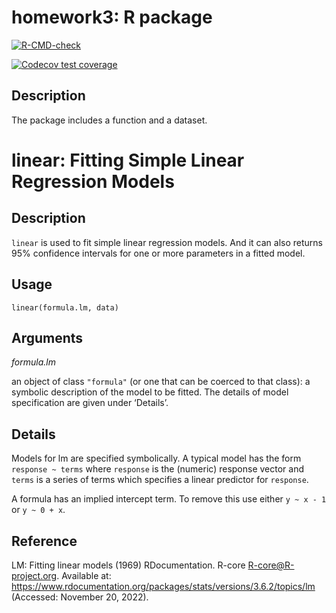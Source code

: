 # homework3: R package
  <!-- badges: start -->
  [![R-CMD-check](https://github.com/anranyao/homework3/workflows/R-CMD-check/badge.svg)](https://github.com/anranyao/homework3/actions)
  <!-- badges: end -->
  <!-- badges: start -->
  [![Codecov test coverage](https://codecov.io/gh/anranyao/homework3/branch/main/graph/badge.svg)](https://app.codecov.io/gh/anranyao/homework3?branch=main)
  <!-- badges: end -->
## Description

The package includes a function and a dataset.

# linear: Fitting Simple Linear Regression Models

## Description

`linear` is used to fit simple linear regression models. And it can also returns 95% confidence intervals for one or more parameters in a fitted model. 


## Usage
```{r}
linear(formula.lm, data)
```

## Arguments

*formula.lm*
  
  an object of class `"formula"` (or one that can be coerced to that class): a symbolic description of the model to be fitted. The details of model specification are given under ‘Details’.

## Details

Models for lm are specified symbolically. A typical model has the form `response ~ terms` where `response` is the (numeric) response vector and `terms` is a series of terms which specifies a linear predictor for `response`. 

A formula has an implied intercept term. To remove this use either `y ~ x - 1` or `y ~ 0 + x`.

## Reference

LM: Fitting linear models (1969) RDocumentation. R-core R-core@R-project.org. Available at: https://www.rdocumentation.org/packages/stats/versions/3.6.2/topics/lm (Accessed: November 20, 2022). 
